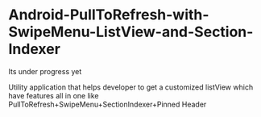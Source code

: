 # Android-PullToRefresh-with-SwipeMenu-ListView-and-Section-Indexer
Its under progress yet

Utility application that helps developer to get a customized listView which have features all in one like PullToRefresh+SwipeMenu+SectionIndexer+Pinned Header

